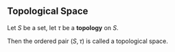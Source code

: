 ## Topological Space

Let $S$ be a set, let $\tau$ be a **topology** on $S$.

Then the ordered pair $(S, \tau)$ is called a topological space.